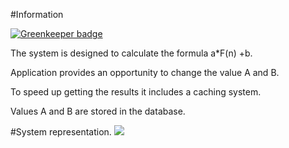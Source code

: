 #Information

[![Greenkeeper badge](https://badges.greenkeeper.io/shmuga/DMA.svg)](https://greenkeeper.io/)

The system is designed to calculate the formula а*F(n) +b.

Application provides an opportunity to change the value A and B.

To speed up getting the results it includes a caching system.

Values A and B are stored in the database.

#System representation.
![](http://i.imgur.com/l91xDO9.jpg)
